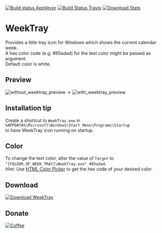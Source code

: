 [![Build status AppVeyor](https://ci.appveyor.com/api/projects/status/vxx4ip40b8de9qt2?svg=true)](https://ci.appveyor.com/project/sebdotnet/weektray)
[![Build Status Travis](https://travis-ci.org/sebdotnet/WeekTray.svg?branch=master)](https://travis-ci.org/sebdotnet/WeekTray)
[![Download Stats](https://img.shields.io/sourceforge/dt/weektray.svg)](https://sourceforge.net/projects/weektray/files/latest/download)

# WeekTray

Provides a little tray icon for Windows which shows the current calendar week.  
A hex color code (e.g. #85adad) for the text color might be passed as argument.  
Default color is white.  


## Preview

![without_weektray_preview](http://sebdotnet.bplaced.net/weektray/without_weektray.png) 
 -> 
 ![with_weektray_preview](http://sebdotnet.bplaced.net/weektray/with_weektray.png)  


## Installation tip

Create a shortcut to `WeekTray.exe` in  
`%APPDATA%\Microsoft\Windows\Start Menu\Programs\Startup`  
to have WeekTray icon running on startup.  


## Color
To change the text color, alter the value of `Target` to  
`"[FOLDER_OF_WEEK_TRAY]\WeekTray.exe" #85adad`.  
*Hint*: Use [HTML Color Picker](https://www.w3schools.com/colors/colors_picker.asp) to get the hex code of your desired color.  


## Download
  
[![Download WeekTray](https://a.fsdn.com/con/app/sf-download-button)](https://sourceforge.net/projects/weektray/files/latest/download)  


## Donate
  
[![Coffee](http://sebdotnet.bplaced.net/misc/coffee.png)](https://ko-fi.com/K3K65B0H)